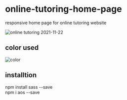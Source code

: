 # online-tutoring-home-page
responsive home page for online tutoring website 

![online tutoring 2021-11-22](https://user-images.githubusercontent.com/76250695/154289340-4e7df77f-3a3d-469f-bbe8-54303c4841e5.png)

## color used
![color](https://user-images.githubusercontent.com/76250695/154289310-262198fd-de3e-4ce2-8486-5e1fbbf881fd.png)

## installtion
npm install sass --save\
npm i aos --save

